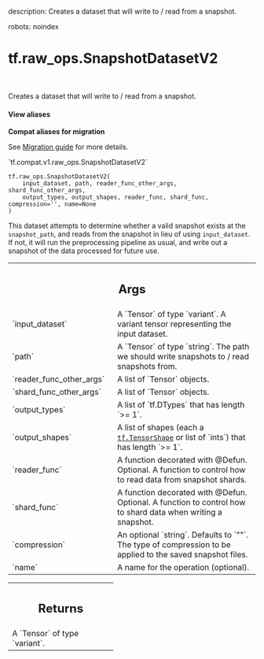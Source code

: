 description: Creates a dataset that will write to / read from a snapshot.

robots: noindex

# tf.raw_ops.SnapshotDatasetV2

<!-- Insert buttons and diff -->

<table class="tfo-notebook-buttons tfo-api nocontent" align="left">

</table>



Creates a dataset that will write to / read from a snapshot.

<section class="expandable">
  <h4 class="showalways">View aliases</h4>
  <p>
<b>Compat aliases for migration</b>
<p>See
<a href="https://www.tensorflow.org/guide/migrate">Migration guide</a> for
more details.</p>
<p>`tf.compat.v1.raw_ops.SnapshotDatasetV2`</p>
</p>
</section>

<pre class="devsite-click-to-copy prettyprint lang-py tfo-signature-link">
<code>tf.raw_ops.SnapshotDatasetV2(
    input_dataset, path, reader_func_other_args, shard_func_other_args,
    output_types, output_shapes, reader_func, shard_func, compression='', name=None
)
</code></pre>



<!-- Placeholder for "Used in" -->

This dataset attempts to determine whether a valid snapshot exists at the
`snapshot_path`, and reads from the snapshot in lieu of using `input_dataset`.
If not, it will run the preprocessing pipeline as usual, and write out a
snapshot of the data processed for future use.

<!-- Tabular view -->
 <table class="responsive fixed orange">
<colgroup><col width="214px"><col></colgroup>
<tr><th colspan="2"><h2 class="add-link">Args</h2></th></tr>

<tr>
<td>
`input_dataset`
</td>
<td>
A `Tensor` of type `variant`.
A variant tensor representing the input dataset.
</td>
</tr><tr>
<td>
`path`
</td>
<td>
A `Tensor` of type `string`.
The path we should write snapshots to / read snapshots from.
</td>
</tr><tr>
<td>
`reader_func_other_args`
</td>
<td>
A list of `Tensor` objects.
</td>
</tr><tr>
<td>
`shard_func_other_args`
</td>
<td>
A list of `Tensor` objects.
</td>
</tr><tr>
<td>
`output_types`
</td>
<td>
A list of `tf.DTypes` that has length `>= 1`.
</td>
</tr><tr>
<td>
`output_shapes`
</td>
<td>
A list of shapes (each a <a href="../../tf/TensorShape.md"><code>tf.TensorShape</code></a> or list of `ints`) that has length `>= 1`.
</td>
</tr><tr>
<td>
`reader_func`
</td>
<td>
A function decorated with @Defun.
Optional. A function to control how to read data from snapshot shards.
</td>
</tr><tr>
<td>
`shard_func`
</td>
<td>
A function decorated with @Defun.
Optional. A function to control how to shard data when writing a snapshot.
</td>
</tr><tr>
<td>
`compression`
</td>
<td>
An optional `string`. Defaults to `""`.
The type of compression to be applied to the saved snapshot files.
</td>
</tr><tr>
<td>
`name`
</td>
<td>
A name for the operation (optional).
</td>
</tr>
</table>



<!-- Tabular view -->
 <table class="responsive fixed orange">
<colgroup><col width="214px"><col></colgroup>
<tr><th colspan="2"><h2 class="add-link">Returns</h2></th></tr>
<tr class="alt">
<td colspan="2">
A `Tensor` of type `variant`.
</td>
</tr>

</table>

